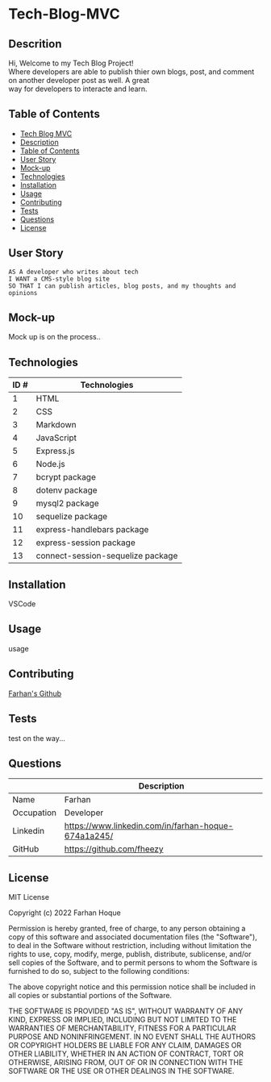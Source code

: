 # Tech-Blog-MVC

## Descrition 

Hi, Welcome to my Tech Blog Project! </br>
Where developers are able to publish thier own blogs, post, and comment on another developer post as well. A great </br>
way for developers to interacte and learn. 

## Table of Contents 

  - [Tech Blog MVC](#tech-blog-mvc)
  - [Description](#description)
  - [Table of Contents](#table-of-contents)
  - [User Story](#user-story)
  - [Mock-up](#mock-up)
  - [Technologies](#technologies)
  - [Installation](#installation)
  - [Usage](#usage)
  - [Contributing](#contributing)
  - [Tests](#tests)
  - [Questions](#questions)
  - [License](#license)

## User Story

~~~
AS A developer who writes about tech
I WANT a CMS-style blog site
SO THAT I can publish articles, blog posts, and my thoughts and opinions
~~~

## Mock-up

Mock up is on the process.. 

## Technologies

| ID # | Technologies |
| --- | --- |
| 1 | HTML |   
| 2 | CSS |         
| 3 | Markdown |     
| 4 | JavaScript |
| 5 | Express.js |
| 6 | Node.js |
| 7 | bcrypt package |
| 8 | dotenv package|
| 9 | mysql2 package |
| 10 | sequelize package |
| 11 | express-handlebars package |
| 12 | express-session package |
| 13 | connect-session-sequelize package |

## Installation

VSCode

## Usage

usage

## Contributing

[Farhan's Github](https://github.com/fheezy)

## Tests

test on the way...

## Questions

| | Description |
| --- | --- |
| Name | Farhan |
| Occupation | Developer |
| Linkedin | <https://www.linkedin.com/in/farhan-hoque-674a1a245/> |
| GitHub | <https://github.com/fheezy> |

## License
MIT License

Copyright (c) 2022 Farhan Hoque

Permission is hereby granted, free of charge, to any person obtaining a copy
of this software and associated documentation files (the "Software"), to deal
in the Software without restriction, including without limitation the rights
to use, copy, modify, merge, publish, distribute, sublicense, and/or sell
copies of the Software, and to permit persons to whom the Software is
furnished to do so, subject to the following conditions:

The above copyright notice and this permission notice shall be included in all
copies or substantial portions of the Software.

THE SOFTWARE IS PROVIDED "AS IS", WITHOUT WARRANTY OF ANY KIND, EXPRESS OR
IMPLIED, INCLUDING BUT NOT LIMITED TO THE WARRANTIES OF MERCHANTABILITY,
FITNESS FOR A PARTICULAR PURPOSE AND NONINFRINGEMENT. IN NO EVENT SHALL THE
AUTHORS OR COPYRIGHT HOLDERS BE LIABLE FOR ANY CLAIM, DAMAGES OR OTHER
LIABILITY, WHETHER IN AN ACTION OF CONTRACT, TORT OR OTHERWISE, ARISING FROM,
OUT OF OR IN CONNECTION WITH THE SOFTWARE OR THE USE OR OTHER DEALINGS IN THE
SOFTWARE.
